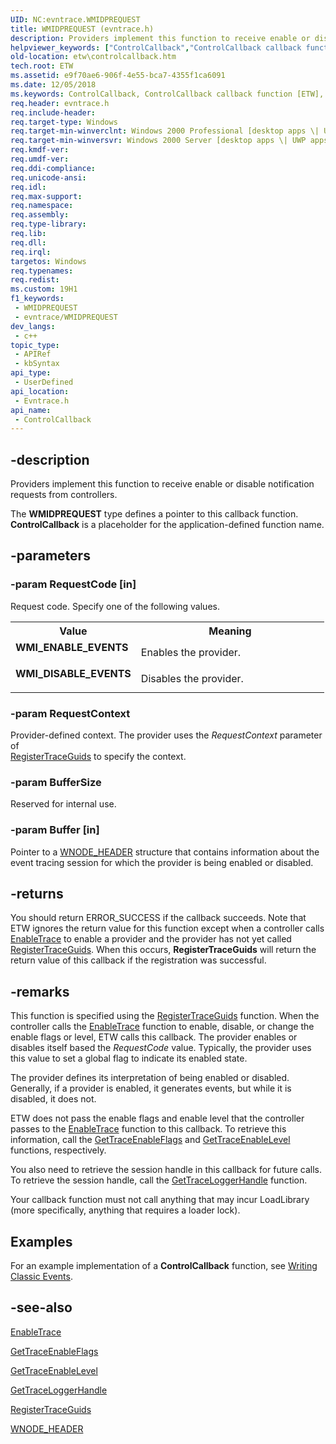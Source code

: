 ```yaml
---
UID: NC:evntrace.WMIDPREQUEST
title: WMIDPREQUEST (evntrace.h)
description: Providers implement this function to receive enable or disable notification requests from controllers. The WMIDPREQUEST type defines a pointer to this callback function. ControlCallback is a placeholder for the application-defined function name.
helpviewer_keywords: ["ControlCallback","ControlCallback callback function [ETW]","WMIDPREQUEST","WMIDPREQUEST callback","WMI_DISABLE_EVENTS","WMI_ENABLE_EVENTS","_evt_controlcallback","base.controlcallback","etw.controlcallback","evntrace/ControlCallback"]
old-location: etw\controlcallback.htm
tech.root: ETW
ms.assetid: e9f70ae6-906f-4e55-bca7-4355f1ca6091
ms.date: 12/05/2018
ms.keywords: ControlCallback, ControlCallback callback function [ETW], WMIDPREQUEST, WMIDPREQUEST callback, WMI_DISABLE_EVENTS, WMI_ENABLE_EVENTS, _evt_controlcallback, base.controlcallback, etw.controlcallback, evntrace/ControlCallback
req.header: evntrace.h
req.include-header: 
req.target-type: Windows
req.target-min-winverclnt: Windows 2000 Professional [desktop apps \| UWP apps]
req.target-min-winversvr: Windows 2000 Server [desktop apps \| UWP apps]
req.kmdf-ver: 
req.umdf-ver: 
req.ddi-compliance: 
req.unicode-ansi: 
req.idl: 
req.max-support: 
req.namespace: 
req.assembly: 
req.type-library: 
req.lib: 
req.dll: 
req.irql: 
targetos: Windows
req.typenames: 
req.redist: 
ms.custom: 19H1
f1_keywords:
 - WMIDPREQUEST
 - evntrace/WMIDPREQUEST
dev_langs:
 - c++
topic_type:
 - APIRef
 - kbSyntax
api_type:
 - UserDefined
api_location:
 - Evntrace.h
api_name:
 - ControlCallback
---
```


## -description

Providers implement this function to receive enable or disable notification requests from controllers. 

The <b>WMIDPREQUEST</b> type defines a pointer to this callback function. <b>ControlCallback</b> is a placeholder for the application-defined function name.

## -parameters

### -param RequestCode [in]

Request code. Specify one of the following values. 

<table>
<tr>
<th>Value</th>
<th>Meaning</th>
</tr>
<tr>
<td width="40%"><a id="WMI_ENABLE_EVENTS"></a><a id="wmi_enable_events"></a><dl>
<dt><b>WMI_ENABLE_EVENTS</b></dt>
</dl>
</td>
<td width="60%">
Enables the provider.

</td>
</tr>
<tr>
<td width="40%"><a id="WMI_DISABLE_EVENTS"></a><a id="wmi_disable_events"></a><dl>
<dt><b>WMI_DISABLE_EVENTS</b></dt>
</dl>
</td>
<td width="60%">
Disables the provider.

</td>
</tr>
</table>

### -param RequestContext

Provider-defined context. The provider uses the <i>RequestContext</i> parameter of  
<a href="/windows/desktop/ETW/registertraceguids">RegisterTraceGuids</a> to specify the context.

### -param BufferSize

Reserved for internal use.

### -param Buffer [in]

Pointer to a 
<a href="/windows/desktop/ETW/wnode-header">WNODE_HEADER</a> structure that contains information about the event tracing session for which the provider is being enabled or disabled.

## -returns

You should return ERROR_SUCCESS if the callback succeeds. Note that ETW ignores the return value for this function except when a controller calls <a href="/windows/desktop/ETW/enabletrace">EnableTrace</a> to enable a provider and the provider has not yet called <a href="/windows/desktop/ETW/registertraceguids">RegisterTraceGuids</a>. When this occurs, <b>RegisterTraceGuids</b> will return the return value of this callback if the registration was successful.

## -remarks

This function is specified using the 
<a href="/windows/desktop/ETW/registertraceguids">RegisterTraceGuids</a> function. When the controller calls the <a href="/windows/desktop/ETW/enabletrace">EnableTrace</a> function to enable, disable, or change the enable flags or level, ETW calls this callback. The provider enables or disables itself based the <i>RequestCode</i> value. Typically, the provider uses this value to set a global flag to indicate its enabled state.

The provider defines its interpretation of being enabled or disabled. Generally, if a provider is enabled, it generates events, but while it is disabled, it does not. 

ETW does not pass the enable flags and enable level that the controller passes to the <a href="/windows/desktop/ETW/enabletrace">EnableTrace</a> function to this callback. To retrieve this information, call the <a href="/windows/desktop/ETW/gettraceenableflags">GetTraceEnableFlags</a> and 
<a href="/windows/desktop/ETW/gettraceenablelevel">GetTraceEnableLevel</a> functions, respectively.

You also need to retrieve the session handle in this callback for future calls. To retrieve the session handle, call the <a href="/windows/desktop/ETW/gettraceloggerhandle">GetTraceLoggerHandle</a> function.

Your callback function must not call anything that may incur LoadLibrary (more specifically, anything that requires a loader lock). 


## Examples

For an example implementation of a 
<b>ControlCallback</b> function, see 
<a href="/windows/desktop/ETW/tracing-events">Writing Classic Events</a>.

<div class="code"></div>

## -see-also

<a href="/windows/desktop/ETW/enabletrace">EnableTrace</a>



<a href="/windows/desktop/ETW/gettraceenableflags">GetTraceEnableFlags</a>



<a href="/windows/desktop/ETW/gettraceenablelevel">GetTraceEnableLevel</a>



<a href="/windows/desktop/ETW/gettraceloggerhandle">GetTraceLoggerHandle</a>



<a href="/windows/desktop/ETW/registertraceguids">RegisterTraceGuids</a>



<a href="/windows/desktop/ETW/wnode-header">WNODE_HEADER</a>